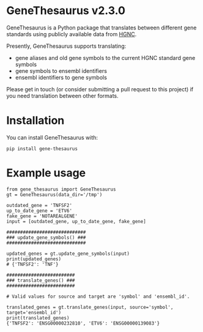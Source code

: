 # GeneThesaurus v2.3.0

GeneThesaurus is a Python package that translates between different gene standards using publicly available data from [HGNC](https://www.genenames.org/).

Presently, GeneThesaurus supports translating:
- gene aliases and old gene symbols to the current HGNC standard gene symbols
- gene symbols to ensembl identifiers
- ensembl identifiers to gene symbols

Please get in touch (or consider submitting a pull request to this project) if you need translation between other formats.

# Installation

You can install GeneThesaurus with:
```
pip install gene-thesaurus
```

# Example usage
```
from gene_thesaurus import GeneThesaurus
gt = GeneThesaurus(data_dir='/tmp')

outdated_gene = 'TNFSF2'
up_to_date_gene = 'ETV6'
fake_gene = 'NOTAREALGENE'
input = [outdated_gene, up_to_date_gene, fake_gene]

#############################
### update_gene_symbols() ###
#############################

updated_genes = gt.update_gene_symbols(input)
print(updated_genes)
# {'TNFSF2': 'TNF'}

#########################
### translate_genes() ###
#########################

# Valid values for source and target are 'symbol' and 'ensembl_id'.

translated_genes = gt.translate_genes(input, source='symbol', target='ensembl_id')
print(translated_genes)
{'TNFSF2': 'ENSG00000232810', 'ETV6': 'ENSG00000139083'}

```
